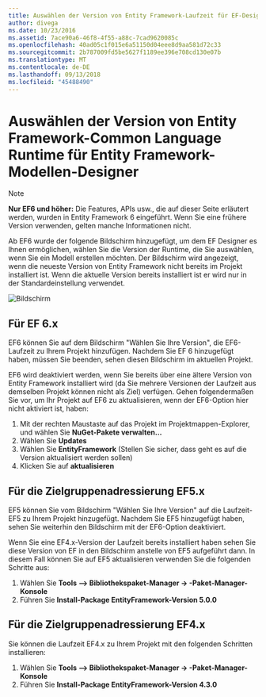 ```yaml
---
title: Auswählen der Version von Entity Framework-Laufzeit für EF-Designer-Modelle – EF6
author: divega
ms.date: 10/23/2016
ms.assetid: 7ace90a6-46f8-4f55-a88c-7cad9620085c
ms.openlocfilehash: 40ad05c1f015e6a51150d04eee8d9aa581d72c33
ms.sourcegitcommit: 2b787009fd5be5627f1189ee396e708cd130e07b
ms.translationtype: MT
ms.contentlocale: de-DE
ms.lasthandoff: 09/13/2018
ms.locfileid: "45488490"
---
```

# <a name="selecting-entity-framework-runtime-version-for-ef-designer-models"></a>Auswählen der Version von Entity Framework-Common Language Runtime für Entity Framework-Modellen-Designer
> [!NOTE]
> **Nur EF6 und höher:** Die Features, APIs usw., die auf dieser Seite erläutert werden, wurden in Entity Framework 6 eingeführt. Wenn Sie eine frühere Version verwenden, gelten manche Informationen nicht.

Ab EF6 wurde der folgende Bildschirm hinzugefügt, um dem EF Designer es Ihnen ermöglichen, wählen Sie die Version der Runtime, die Sie auswählen, wenn Sie ein Modell erstellen möchten. Der Bildschirm wird angezeigt, wenn die neueste Version von Entity Framework nicht bereits im Projekt installiert ist. Wenn die aktuelle Version bereits installiert ist er wird nur in der Standardeinstellung verwendet.

![Bildschirm](~/ef6/media/screen.png)


## <a name="targeting-ef6x"></a>Für EF 6.x

EF6 können Sie auf dem Bildschirm "Wählen Sie Ihre Version", die EF6-Laufzeit zu Ihrem Projekt hinzufügen. Nachdem Sie EF 6 hinzugefügt haben, müssen Sie beenden, sehen diesen Bildschirm im aktuellen Projekt.

EF6 wird deaktiviert werden, wenn Sie bereits über eine ältere Version von Entity Framework installiert wird (da Sie mehrere Versionen der Laufzeit aus demselben Projekt können nicht als Ziel) verfügen. Gehen folgendermaßen Sie vor, um Ihr Projekt auf EF6 zu aktualisieren, wenn der EF6-Option hier nicht aktiviert ist, haben:

1.  Mit der rechten Maustaste auf das Projekt im Projektmappen-Explorer, und wählen Sie **NuGet-Pakete verwalten...**
2.  Wählen Sie **Updates**
3.  Wählen Sie **EntityFramework** (Stellen Sie sicher, dass geht es auf die Version aktualisiert werden sollen)
4.  Klicken Sie auf **aktualisieren**

 

## <a name="targeting-ef5x"></a>Für die Zielgruppenadressierung EF5.x

EF5 können Sie vom Bildschirm "Wählen Sie Ihre Version" auf die Laufzeit-EF5 zu Ihrem Projekt hinzugefügt. Nachdem Sie EF5 hinzugefügt haben, sehen Sie weiterhin den Bildschirm mit der EF6-Option deaktiviert.

Wenn Sie eine EF4.x-Version der Laufzeit bereits installiert haben sehen Sie diese Version von EF in den Bildschirm anstelle von EF5 aufgeführt dann. In diesem Fall können Sie auf EF5 aktualisieren verwenden Sie die folgenden Schritte aus:

1.  Wählen Sie **Tools –&gt; Bibliothekspaket-Manager -&gt; -Paket-Manager-Konsole**
2.  Führen Sie **Install-Package EntityFramework-Version 5.0.0**

 

## <a name="targeting-ef4x"></a>Für die Zielgruppenadressierung EF4.x

Sie können die Laufzeit EF4.x zu Ihrem Projekt mit den folgenden Schritten installieren:

1.  Wählen Sie **Tools –&gt; Bibliothekspaket-Manager -&gt; -Paket-Manager-Konsole**
2.  Führen Sie **Install-Package EntityFramework-Version 4.3.0**
